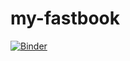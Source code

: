# my-fastbook

[![Binder](https://mybinder.org/badge_logo.svg)](https://mybinder.org/v2/gh/dolvik/my-fastbook/HEAD?urlpath=%2Fvoila%2Frender%2F02_production.ipynb)
